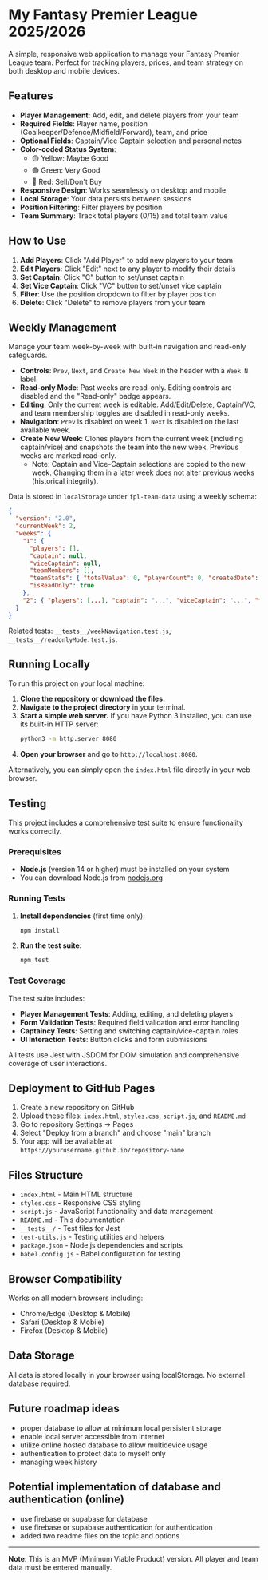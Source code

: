 # My Fantasy Premier League 2025/2026

A simple, responsive web application to manage your Fantasy Premier League team. Perfect for tracking players, prices, and team strategy on both desktop and mobile devices.

## Features

- **Player Management**: Add, edit, and delete players from your team
- **Required Fields**: Player name, position (Goalkeeper/Defence/Midfield/Forward), team, and price
- **Optional Fields**: Captain/Vice Captain selection and personal notes
- **Color-coded Status System**:
  - 🟡 Yellow: Maybe Good
  - 🟢 Green: Very Good
  - 🔴 Red: Sell/Don't Buy
- **Responsive Design**: Works seamlessly on desktop and mobile
- **Local Storage**: Your data persists between sessions
- **Position Filtering**: Filter players by position
- **Team Summary**: Track total players (0/15) and total team value

## How to Use

1. **Add Players**: Click "Add Player" to add new players to your team
2. **Edit Players**: Click "Edit" next to any player to modify their details
3. **Set Captain**: Click "C" button to set/unset captain
4. **Set Vice Captain**: Click "VC" button to set/unset vice captain
5. **Filter**: Use the position dropdown to filter by player position
6. **Delete**: Click "Delete" to remove players from your team

## Weekly Management

Manage your team week-by-week with built-in navigation and read-only safeguards.

- **Controls**: `Prev`, `Next`, and `Create New Week` in the header with a `Week N` label.
- **Read-only Mode**: Past weeks are read-only. Editing controls are disabled and the "Read-only" badge appears.
- **Editing**: Only the current week is editable. Add/Edit/Delete, Captain/VC, and team membership toggles are disabled in read-only weeks.
- **Navigation**: `Prev` is disabled on week 1. `Next` is disabled on the last available week.
- **Create New Week**: Clones players from the current week (including captain/vice) and snapshots the team into the new week. Previous weeks are marked read-only.
  - Note: Captain and Vice-Captain selections are copied to the new week. Changing them in a later week does not alter previous weeks (historical integrity).

Data is stored in `localStorage` under `fpl-team-data` using a weekly schema:

```json
{
  "version": "2.0",
  "currentWeek": 2,
  "weeks": {
    "1": {
      "players": [],
      "captain": null,
      "viceCaptain": null,
      "teamMembers": [],
      "teamStats": { "totalValue": 0, "playerCount": 0, "createdDate": "..." },
      "isReadOnly": true
    },
    "2": { "players": [...], "captain": "...", "viceCaptain": "...", "teamMembers": [...], "teamStats": { ... }, "isReadOnly": false }
  }
}
```

Related tests: `__tests__/weekNavigation.test.js`, `__tests__/readonlyMode.test.js`.

## Running Locally

To run this project on your local machine:

1.  **Clone the repository or download the files.**
2.  **Navigate to the project directory** in your terminal.
3.  **Start a simple web server.** If you have Python 3 installed, you can use its built-in HTTP server:
    ```bash
    python3 -m http.server 8080
    ```
4.  **Open your browser** and go to `http://localhost:8080`.

Alternatively, you can simply open the `index.html` file directly in your web browser.

## Testing

This project includes a comprehensive test suite to ensure functionality works correctly.

### Prerequisites

- **Node.js** (version 14 or higher) must be installed on your system
- You can download Node.js from [nodejs.org](https://nodejs.org/)

### Running Tests

1. **Install dependencies** (first time only):
   ```bash
   npm install
   ```

2. **Run the test suite**:
   ```bash
   npm test
   ```

### Test Coverage

The test suite includes:
- **Player Management Tests**: Adding, editing, and deleting players
- **Form Validation Tests**: Required field validation and error handling
- **Captaincy Tests**: Setting and switching captain/vice-captain roles
- **UI Interaction Tests**: Button clicks and form submissions

All tests use Jest with JSDOM for DOM simulation and comprehensive coverage of user interactions.

## Deployment to GitHub Pages

1. Create a new repository on GitHub
2. Upload these files: `index.html`, `styles.css`, `script.js`, and `README.md`
3. Go to repository Settings → Pages
4. Select "Deploy from a branch" and choose "main" branch
5. Your app will be available at `https://yourusername.github.io/repository-name`

## Files Structure

- `index.html` - Main HTML structure
- `styles.css` - Responsive CSS styling
- `script.js` - JavaScript functionality and data management
- `README.md` - This documentation
- `__tests__/` - Test files for Jest
- `test-utils.js` - Testing utilities and helpers
- `package.json` - Node.js dependencies and scripts
- `babel.config.js` - Babel configuration for testing

## Browser Compatibility

Works on all modern browsers including:
- Chrome/Edge (Desktop & Mobile)
- Safari (Desktop & Mobile)
- Firefox (Desktop & Mobile)

## Data Storage

All data is stored locally in your browser using localStorage. No external database required.

## Future roadmap ideas
- proper database to allow at minimum local persistent storage
- enable local server accessible from internet 
- utilize online hosted database to allow multidevice usage
- authentication to protect data to myself only
- managing week history

## Potential implementation of database and authentication (online)
- use firebase or supabase for database
- use firebase or supabase authentication for authentication
- added two readme files on the topic and options

---

**Note**: This is an MVP (Minimum Viable Product) version. All player and team data must be entered manually.

